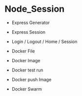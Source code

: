# Node_Session

- Express Generator
- Express Session
- Login / Logout / Home / Session
- Docker File
- Docker Image
- Docker test run
- Docker push Image

- Docker Swarm
